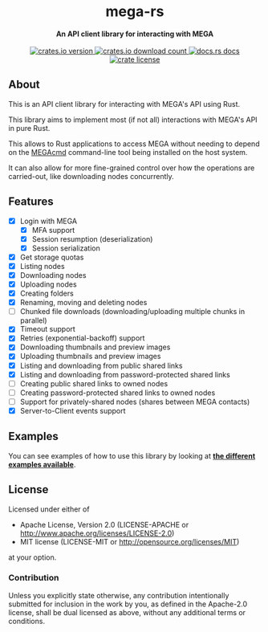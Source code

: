 <div align=center><h1>mega-rs</h1></div>
<div align=center><strong>An API client library for interacting with MEGA</strong></div>

<br />

<div align="center">
  <!-- crate version -->
  <a href="https://crates.io/crates/mega">
    <img src="https://img.shields.io/crates/v/mega" alt="crates.io version" />
  </a>
  <!-- crate downloads -->
  <a href="https://crates.io/crates/mega">
    <img src="https://img.shields.io/crates/d/mega" alt="crates.io download count" />
  </a>
  <!-- crate docs -->
  <a href="https://docs.rs/mega">
    <img src="https://img.shields.io/docsrs/mega" alt="docs.rs docs" />
  </a>
  <!-- crate license -->
  <a href="https://github.com/Hirevo/mega-rs#license">
    <img src="https://img.shields.io/crates/l/mega" alt="crate license" />
  </a>
</div>

About
-----

This is an API client library for interacting with MEGA's API using Rust.  

This library aims to implement most (if not all) interactions with MEGA's API in pure Rust.  

This allows to Rust applications to access MEGA without needing to depend on the [MEGAcmd] command-line tool being installed on the host system.  

It can also allow for more fine-grained control over how the operations are carried-out, like downloading nodes concurrently.  

[MEGAcmd]: https://github.com/meganz/MEGAcmd

Features
--------

- [x] Login with MEGA
  - [x] MFA support
  - [x] Session resumption (deserialization)
  - [x] Session serialization
- [x] Get storage quotas
- [x] Listing nodes
- [x] Downloading nodes
- [x] Uploading nodes
- [x] Creating folders
- [x] Renaming, moving and deleting nodes
- [ ] Chunked file downloads (downloading/uploading multiple chunks in parallel)
- [x] Timeout support
- [x] Retries (exponential-backoff) support
- [x] Downloading thumbnails and preview images
- [x] Uploading thumbnails and preview images
- [x] Listing and downloading from public shared links
- [x] Listing and downloading from password-protected shared links
- [ ] Creating public shared links to owned nodes
- [ ] Creating password-protected shared links to owned nodes
- [ ] Support for privately-shared nodes (shares between MEGA contacts)
- [x] Server-to-Client events support

Examples
--------

You can see examples of how to use this library by looking at [**the different examples available**](https://github.com/Hirevo/mega-rs/tree/main/examples).

License
-------

Licensed under either of

- Apache License, Version 2.0 (LICENSE-APACHE or <http://www.apache.org/licenses/LICENSE-2.0>)
- MIT license (LICENSE-MIT or <http://opensource.org/licenses/MIT>)

at your option.

### Contribution

Unless you explicitly state otherwise, any contribution intentionally submitted for inclusion in the work by you, as defined in the Apache-2.0 license, shall be dual licensed as above, without any additional terms or conditions.
